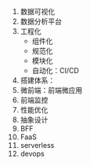 1. 数据可视化
2. 数据分析平台
3. 工程化
   - 组件化
   - 规范化
   - 模块化
   - 自动化：CI/CD
4. 搭建体系：
5. 微前端：前端微应用
6. 前端监控
7. 性能优化
8. 抽象设计
9. BFF
10. FaaS
11. serverless
12. devops